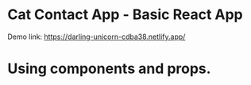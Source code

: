 # Cat Contact App - Basic React App

Demo link: https://darling-unicorn-cdba38.netlify.app/

# Using components and props.
